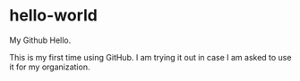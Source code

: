 # hello-world
My Github
Hello.

This is my first time using GitHub. I am trying it out in case I am asked to use it for my organization.
